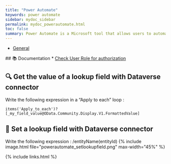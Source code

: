 ```yaml
---
title: "Power Automate"
keywords: power automate
sidebar: mydoc_sidebar
permalink: mydoc_powerautomate.html
toc: false
summary: Power Automate is a Microsoft tool that allows users to automate workflows, streamline repetitive tasks, and integrate apps and services across an organization. It connects to various data sources, enabling real-time process automation.
---
```


<ul id="profileTabs" class="nav nav-tabs">
    <li class="active"><a class="noCrossRef" href="#general" data-toggle="tab">General</a></li>
</ul>
  <div class="tab-content">
<div role="tabpanel" class="tab-pane active" id="general" markdown="1">
## 📚 Documentation
* <a href="https://powerpro.nl/power-automate-check-user-role-for-authorization/?utm_source=substack&utm_medium=email" target="_blank" rel="noopener noreferrer">Check User Role for authorization</a>

## 🔍 Get the value of a lookup field with Dataverse connector
Write the following expression in a “Apply to each” loop :  
```
items('Apply_to_each')?[_my_field_value@OData.Community.Display.V1.FormattedValue]
```

## 📝 Set a lookup field with Dataverse connector
Write the following expression : /entityName(entityId)
{% include image.html file="powerautomate_setlookupfield.png" max-width="45%" %}
</div>
</div>

{% include links.html %}

